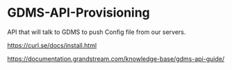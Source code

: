 # GDMS-API-Provisioning
API that will talk to GDMS to push Config file from our servers. 


https://curl.se/docs/install.html

https://documentation.grandstream.com/knowledge-base/gdms-api-guide/
